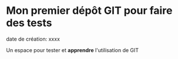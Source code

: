 Mon premier dépôt GIT pour faire des tests
=======================================

date de création: xxxx

Un espace pour tester et **apprendre** l'utilisation de GIT